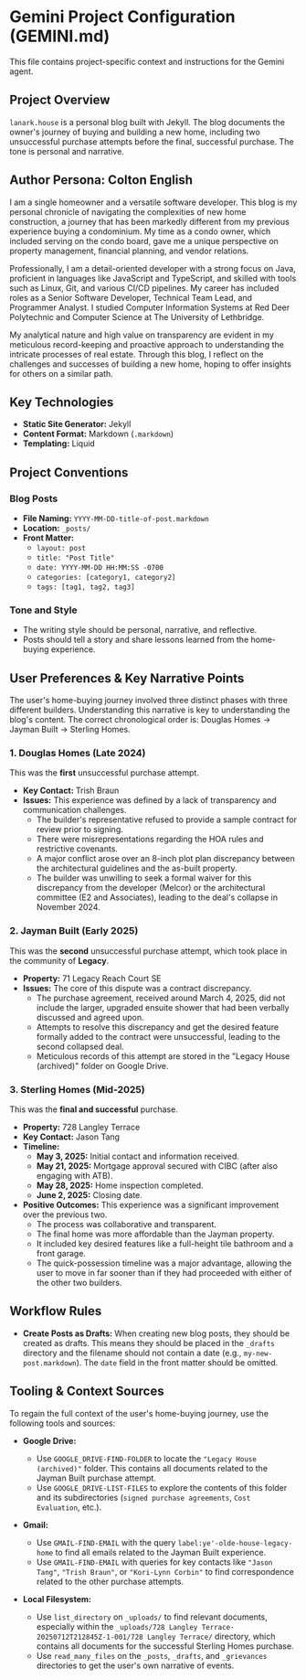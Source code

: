 # Gemini Project Configuration (GEMINI.md)

This file contains project-specific context and instructions for the Gemini agent.

## Project Overview

`lanark.house` is a personal blog built with Jekyll. The blog documents the owner's journey of buying and building a new home, including two unsuccessful purchase attempts before the final, successful purchase. The tone is personal and narrative.

## Author Persona: Colton English

I am a single homeowner and a versatile software developer. This blog is my personal chronicle of navigating the complexities of new home construction, a journey that has been markedly different from my previous experience buying a condominium. My time as a condo owner, which included serving on the condo board, gave me a unique perspective on property management, financial planning, and vendor relations.

Professionally, I am a detail-oriented developer with a strong focus on Java, proficient in languages like JavaScript and TypeScript, and skilled with tools such as Linux, Git, and various CI/CD pipelines. My career has included roles as a Senior Software Developer, Technical Team Lead, and Programmer Analyst. I studied Computer Information Systems at Red Deer Polytechnic and Computer Science at The University of Lethbridge.

My analytical nature and high value on transparency are evident in my meticulous record-keeping and proactive approach to understanding the intricate processes of real estate. Through this blog, I reflect on the challenges and successes of building a new home, hoping to offer insights for others on a similar path.

## Key Technologies

-   **Static Site Generator:** Jekyll
-   **Content Format:** Markdown (`.markdown`)
-   **Templating:** Liquid

## Project Conventions

### Blog Posts

-   **File Naming:** `YYYY-MM-DD-title-of-post.markdown`
-   **Location:** `_posts/`
-   **Front Matter:**
    -   `layout: post`
    -   `title: "Post Title"`
    -   `date: YYYY-MM-DD HH:MM:SS -0700`
    -   `categories: [category1, category2]`
    -   `tags: [tag1, tag2, tag3]`

### Tone and Style

-   The writing style should be personal, narrative, and reflective.
-   Posts should tell a story and share lessons learned from the home-buying experience.

## User Preferences & Key Narrative Points

The user's home-buying journey involved three distinct phases with three different builders. Understanding this narrative is key to understanding the blog's content. The correct chronological order is: Douglas Homes -> Jayman Built -> Sterling Homes.

### 1. Douglas Homes (Late 2024)

This was the **first** unsuccessful purchase attempt.

*   **Key Contact:** Trish Braun
*   **Issues:** This experience was defined by a lack of transparency and communication challenges.
    *   The builder's representative refused to provide a sample contract for review prior to signing.
    *   There were misrepresentations regarding the HOA rules and restrictive covenants.
    *   A major conflict arose over an 8-inch plot plan discrepancy between the architectural guidelines and the as-built property.
    *   The builder was unwilling to seek a formal waiver for this discrepancy from the developer (Melcor) or the architectural committee (E2 and Associates), leading to the deal's collapse in November 2024.

### 2. Jayman Built (Early 2025)

This was the **second** unsuccessful purchase attempt, which took place in the community of **Legacy**.

*   **Property:** 71 Legacy Reach Court SE
*   **Issues:** The core of this dispute was a contract discrepancy.
    *   The purchase agreement, received around March 4, 2025, did not include the larger, upgraded ensuite shower that had been verbally discussed and agreed upon.
    *   Attempts to resolve this discrepancy and get the desired feature formally added to the contract were unsuccessful, leading to the second collapsed deal.
    *   Meticulous records of this attempt are stored in the "Legacy House (archived)" folder on Google Drive.

### 3. Sterling Homes (Mid-2025)

This was the **final and successful** purchase.

*   **Property:** 728 Langley Terrace
*   **Key Contact:** Jason Tang
*   **Timeline:**
    *   **May 3, 2025:** Initial contact and information received.
    *   **May 21, 2025:** Mortgage approval secured with CIBC (after also engaging with ATB).
    *   **May 28, 2025:** Home inspection completed.
    *   **June 2, 2025:** Closing date.
*   **Positive Outcomes:** This experience was a significant improvement over the previous two.
    *   The process was collaborative and transparent.
    *   The final home was more affordable than the Jayman property.
    *   It included key desired features like a full-height tile bathroom and a front garage.
    *   The quick-possession timeline was a major advantage, allowing the user to move in far sooner than if they had proceeded with either of the other two builders.

## Workflow Rules

-   **Create Posts as Drafts:** When creating new blog posts, they should be created as drafts. This means they should be placed in the `_drafts` directory and the filename should not contain a date (e.g., `my-new-post.markdown`). The `date` field in the front matter should be omitted.

## Tooling & Context Sources

To regain the full context of the user's home-buying journey, use the following tools and sources:

*   **Google Drive:**
    *   Use `GOOGLE_DRIVE-FIND-FOLDER` to locate the `"Legacy House (archived)"` folder. This contains all documents related to the Jayman Built purchase attempt.
    *   Use `GOOGLE_DRIVE-LIST-FILES` to explore the contents of this folder and its subdirectories (`signed purchase agreements`, `Cost Evaluation`, etc.).

*   **Gmail:**
    *   Use `GMAIL-FIND-EMAIL` with the query `label:ye'-olde-house-legacy-home` to find all emails related to the Jayman Built experience.
    *   Use `GMAIL-FIND-EMAIL` with queries for key contacts like `"Jason Tang"`, `"Trish Braun"`, or `"Kori-Lynn Corbin"` to find correspondence related to the other purchase attempts.

*   **Local Filesystem:**
    *   Use `list_directory` on `_uploads/` to find relevant documents, especially within the `_uploads/728 Langley Terrace-20250712T212845Z-1-001/728 Langley Terrace/` directory, which contains all documents for the successful Sterling Homes purchase.
    *   Use `read_many_files` on the `_posts`, `_drafts`, and `_grievances` directories to get the user's own narrative of events.
